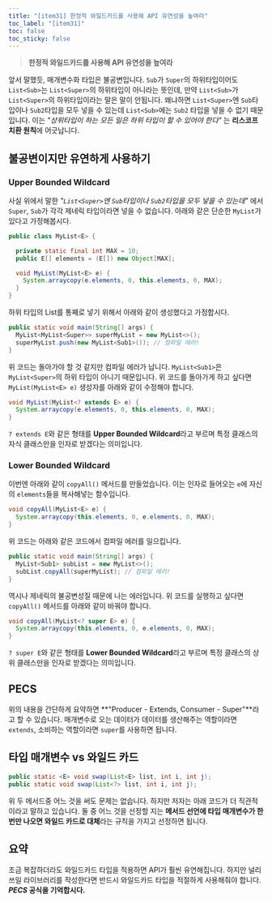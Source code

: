 ```yaml
---
title: "[item31] 한정적 와일드카드를 사용해 API 유연성을 높여라"
toc_label: "[item31]"
toc: false
toc_sticky: false
---
```


> **한정적 와일드카드를 사용해 API 유연성을 높여라**

앞서 말했듯, 매개변수화 타입은 불공변입니다. `Sub`가 `Super`의 하위타입이어도 `List<Sub>`는 `List<Super>`의 하위타입이 아니라는 뜻인데, 만약 `List<Sub>`가 `List<Super>`의 하위타입이라는 말은 말이 안됩니다. 왜냐하면 `List<Super>`엔 `Sub`타입이나 `Sub2`타입을 모두 넣을 수 있는데 `List<Sub>`에는 `Sub2` 타입을 넣을 수 없기 때문입니다. 이는 _"상위타입이 하는 모든 일은 하위 타입이 할 수 있어야 한다"_ 는 **리스코프 치환 원칙**에 어긋납니다.

## 불공변이지만 유연하게 사용하기

### Upper Bounded Wildcard

사실 위에서 말한 _"`List<Super>`엔 `Sub`타입이나 `Sub2`타입을 모두 넣을 수 있는데"_ 에서 `Super`, `Sub`가 각각 제네릭 타입이라면 넣을 수 없습니다. 아래와 같은 단순한 `MyList`가 있다고 가정해봅시다.

```java
public class MyList<E> {

  private static final int MAX = 10;
  public E[] elements = (E[]) new Object[MAX];

  void MyList(MyList<E> e) {
    System.arraycopy(e.elements, 0, this.elements, 0, MAX);
  }
}
```

하위 타입의 List를 통째로 넣기 위해서 아래와 같이 생성했다고 가정합시다.

```java
public static void main(String[] args) {
  MyList<MyList<Super>> superMyList = new MyList<>();
  superMyList.push(new MyList<Sub1>()); // 컴파일 에러!
}
```

위 코드는 돌아가야 할 것 같지만 컴파일 에러가 납니다. `MyList<Sub1>`은 `MyList<Super>`의 하위 타입이 아니기 때문입니다. 위 코드를 돌아가게 하고 싶다면 `MyList(MyList<E> e)` 생성자를 아래와 같이 수정해야 합니다.

```java
void MyList(MyList<? extends E> e) {
  System.arraycopy(e.elements, 0, this.elements, 0, MAX);
}
```

`? extends E`와 같은 형태를 **Upper Bounded Wildcard**라고 부르며 특정 클래스의 자식 클래스만을 인자로 받겠다는 의미입니다.

### Lower Bounded Wildcard

이번엔 아래와 같이 `copyAll()` 메서드를 만들었습니다. 이는 인자로 들어오는 `e`에 자신의 `elements`들을 복사해넣는 함수입니다.

```java
void copyAll(MyList<E> e) {
  System.arraycopy(this.elements, 0, e.elements, 0, MAX);
}
```

위 코드는 아래와 같은 코드에서 컴파일 에러를 일으킵니다.

```java
public static void main(String[] args) {
  MyList<Sub1> subList = new MyList<>();
  subList.copyAll(superMyList); // 컴파일 에러!
}
```

역시나 제네릭의 불공변성질 때문에 나는 에러입니다. 위 코드를 실행하고 싶다면 `copyAll()` 메서드를 아래와 같이 바꿔야 합니다.

```java
void copyAll(MyList<? super E> e) {
  System.arraycopy(this.elements, 0, e.elements, 0, MAX);
}
```

`? super E`와 같은 형태를 **Lower Bounded Wildcard**라고 부르며 특정 클래스의 상위 클래스만을 인자로 받겠다는 의미입니다.

## PECS
위의 내용을 간단하게 요약하면 **"Producer - Extends, Consumer - Super"**라고 할 수 있습니다. 매개변수로 오는 데이터가 데이터를 생산해주는 역할이라면 `extends`, 소비하는 역할이라면 `super`를 사용하면 됩니다.

## 타입 매개변수 vs 와일드 카드
```java
public static <E> void swap(List<E> list, int i, int j);
public static void swap(List<?> list, int i, int j);
```
위 두 메서드중 어느 것을 써도 문제는 없습니다. 하지만 저자는 아래 코드가 더 직관적이라고 말하고 있습니다. 둘 중 어느 것을 선정할 지는 **메서드 선언에 타입 매개변수가 한 번만 나오면 와일드 카드로 대체**라는 규칙을 가지고 선정하면 됩니다.

## 요약
조금 복잡하더라도 와일드카드 타입을 적용하면 API가 훨씬 유연해집니다. 하지만 널리 쓰일 라이브러리를 작성한다면 반드시 와일드카드 타입을 적절하게 사용해줘야 합니다. ***PECS* 공식을 기억합시다.**